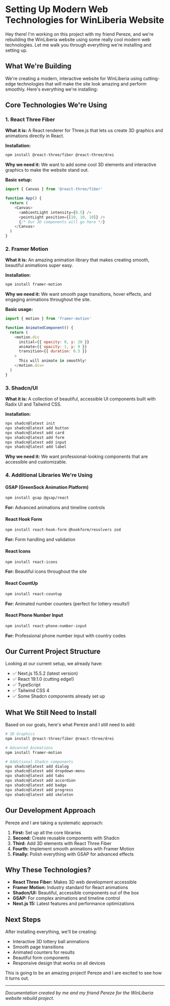 # Setting Up Modern Web Technologies for WinLiberia Website

Hey there! I'm working on this project with my friend Pereze, and we're rebuilding the WinLiberia website using some really cool modern web technologies. Let me walk you through everything we're installing and setting up.

## What We're Building

We're creating a modern, interactive website for WinLiberia using cutting-edge technologies that will make the site look amazing and perform smoothly. Here's everything we're installing:

## Core Technologies We're Using

### 1. React Three Fiber
**What it is:** A React renderer for Three.js that lets us create 3D graphics and animations directly in React.

**Installation:**
```bash
npm install @react-three/fiber @react-three/drei
```

**Why we need it:** We want to add some cool 3D elements and interactive graphics to make the website stand out.

**Basic setup:**
```javascript
import { Canvas } from '@react-three/fiber'

function App() {
  return (
    <Canvas>
      <ambientLight intensity={0.5} />
      <pointLight position={[10, 10, 10]} />
      {/* Our 3D components will go here */}
    </Canvas>
  )
}
```

### 2. Framer Motion
**What it is:** An amazing animation library that makes creating smooth, beautiful animations super easy.

**Installation:**
```bash
npm install framer-motion
```

**Why we need it:** We want smooth page transitions, hover effects, and engaging animations throughout the site.

**Basic usage:**
```javascript
import { motion } from 'framer-motion'

function AnimatedComponent() {
  return (
    <motion.div
      initial={{ opacity: 0, y: 20 }}
      animate={{ opacity: 1, y: 0 }}
      transition={{ duration: 0.5 }}
    >
      This will animate in smoothly!
    </motion.div>
  )
}
```

### 3. Shadcn/UI
**What it is:** A collection of beautiful, accessible UI components built with Radix UI and Tailwind CSS.

**Installation:**
```bash
npx shadcn@latest init
npx shadcn@latest add button
npx shadcn@latest add card
npx shadcn@latest add form
npx shadcn@latest add input
npx shadcn@latest add label
```

**Why we need it:** We want professional-looking components that are accessible and customizable.

### 4. Additional Libraries We're Using

#### GSAP (GreenSock Animation Platform)
```bash
npm install gsap @gsap/react
```
**For:** Advanced animations and timeline controls

#### React Hook Form
```bash
npm install react-hook-form @hookform/resolvers zod
```
**For:** Form handling and validation

#### React Icons
```bash
npm install react-icons
```
**For:** Beautiful icons throughout the site

#### React CountUp
```bash
npm install react-countup
```
**For:** Animated number counters (perfect for lottery results!)

#### React Phone Number Input
```bash
npm install react-phone-number-input
```
**For:** Professional phone number input with country codes

## Our Current Project Structure

Looking at our current setup, we already have:
- ✅ Next.js 15.5.2 (latest version)
- ✅ React 19.1.0 (cutting edge!)
- ✅ TypeScript
- ✅ Tailwind CSS 4
- ✅ Some Shadcn components already set up

## What We Still Need to Install

Based on our goals, here's what Pereze and I still need to add:

```bash
# 3D Graphics
npm install @react-three/fiber @react-three/drei

# Advanced Animations
npm install framer-motion

# Additional Shadcn components
npx shadcn@latest add dialog
npx shadcn@latest add dropdown-menu
npx shadcn@latest add tabs
npx shadcn@latest add accordion
npx shadcn@latest add badge
npx shadcn@latest add progress
npx shadcn@latest add skeleton
```

## Our Development Approach

Pereze and I are taking a systematic approach:

1. **First:** Set up all the core libraries
2. **Second:** Create reusable components with Shadcn
3. **Third:** Add 3D elements with React Three Fiber
4. **Fourth:** Implement smooth animations with Framer Motion
5. **Finally:** Polish everything with GSAP for advanced effects

## Why These Technologies?

- **React Three Fiber:** Makes 3D web development accessible
- **Framer Motion:** Industry standard for React animations
- **Shadcn/UI:** Beautiful, accessible components out of the box
- **GSAP:** For complex animations and timeline control
- **Next.js 15:** Latest features and performance optimizations

## Next Steps

After installing everything, we'll be creating:
- Interactive 3D lottery ball animations
- Smooth page transitions
- Animated counters for results
- Beautiful form components
- Responsive design that works on all devices

This is going to be an amazing project! Pereze and I are excited to see how it turns out.

---

*Documentation created by me and my friend Pereze for the WinLiberia website rebuild project.*
